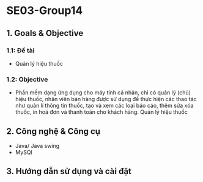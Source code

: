 # SE03-Group14
## 1. Goals & Objective
### 1.1: Đề tài 
- Quản lý hiệu thuốc
### 1.2: Objective
- Phần mềm dạng ứng dụng cho máy tính cá nhân, chỉ có quản lý (chủ) hiệu thuốc, nhân viên bán hàng được sử dụng để thực hiện các thao tác như quản lí thông tin thuốc, tạo và xem các loại báo cáo, thêm sửa xóa thuốc, in hoá đơn và thanh toán cho khách hàng.
Quản lý hiệu thuốc
## 2. Công nghệ & Công cụ 
- Java/ Java swing
- MySQl
## 3. Hướng dẫn sử dụng và cài đặt

